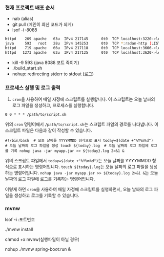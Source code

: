 ### 현재 프로젝트 배포 순서

- nab (alias)
- git pull (메인이 최신 코드가 되게)
- lsof -i :8088

```bash
httpd    269 apache   63u  IPv4 217145      0t0  TCP localhost:3220->localhost:radan-http (CLOSE_WAIT)
java     593   root   28u  IPv4 145253      0t0  TCP *:radan-http (LISTEN)
httpd    719 apache   66u  IPv4 217118      0t0  TCP localhost:3666->localhost:radan-http (CLOSE_WAIT)
httpd   1273 apache   62u  IPv4 217125      0t0  TCP localhost:3620->localhost:radan-http (CLOSE_WAIT)
```

- kill -9 593 (java 8088 포트 죽이기)
- ./build_start.sh
- nohup: redirecting stderr to stdout (로그)

### 프로세스 실행 및 로그 출력



1. `cron`을 사용하여 매일 자정에 스크립트를 실행합니다. 이 스크립트는 오늘 날짜의 로그 파일을 생성하고, 프로세스를 실행합니다.


`0 0 * * * /path/to/script.sh`

위의 `cron` 명령어에서 `/path/to/script.sh`는 스크립트 파일의 경로를 나타냅니다. 이 스크립트 파일은 다음과 같이 작성할 수 있습니다.


`#!/bin/bash  # 오늘 날짜를 YYYYMMDD 형식으로 표시 today=$(date +"%Y%m%d")  # 오늘 날짜의 로그 파일을 생성 touch ${today}.log  # 오늘 날짜의 로그 파일에 로그를 기록 nohup java -jar myapp.jar >> ${today}.log 2>&1 &`

위의 스크립트 파일에서 `today=$(date +"%Y%m%d")`는 오늘 날짜를 YYYYMMDD 형식으로 표시하는 명령어입니다. `touch ${today}.log`는 오늘 날짜의 로그 파일을 생성하는 명령어입니다. `nohup java -jar myapp.jar >> ${today}.log 2>&1 &`는 오늘 날짜의 로그 파일에 로그를 기록하는 명령어입니다.

이렇게 하면 `cron`을 사용하여 매일 자정에 스크립트를 실행하면서, 오늘 날짜의 로그 파일을 생성하고 로그를 기록할 수 있습니다.


### mvnw

lsof -i :포트번호

./mvnw install

chmod +x mvnw(실행파일이 아닐 경우)

nohup ./mvnw spring-boot:run &
